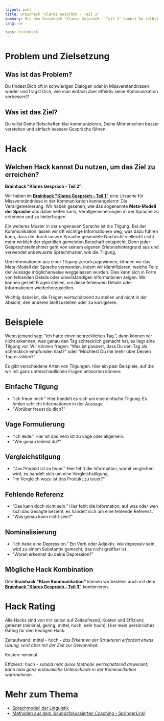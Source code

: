 ```yaml
---
layout: post
title: Brainhack "Klares Gespräch - Teil 2"
summary: Mit dem Brainhack "Klares Gespräch - Teil 2" kannst Du selbst klarer kommunizieren und Deine Mitmenschen besser verstehen, indem Du das Muster der Tilgung erkennst und hinterfragst.
lang: de

tags: brainhack
---
```


# Problem und Zielsetzung

## Was ist das Problem?

Du findest Dich oft in schwierigen Dialogen oder in Missverständnissen wieder und fragst Dich, wie man einfach aber effektiv seine Kommunikation verbessert?

## Was ist das Ziel?

Du willst Deine Botschaften klar kommunizieren, Deine Mitmenschen besser verstehen und einfach bessere Gespräche führen.

# Hack

## Welchen Hack kannst Du nutzen, um das Ziel zu erreichen?

**Brainhack "Klares Gespräch - Teil 2"**:

Wir haben im [**Brainhack "Klares Gespräch - Teil 1"**](2024-01-20-klares-gespräch-teil-1.md) eine Ursache für Missverständnisse in der Kommunikation kennengelernt: Die Verallgemeinerung. 
Wir haben gesehen, wie das sogenannte **Meta-Modell der Sprache** uns dabei helfen kann, Verallgemeinerungen in der Sprache zu erkennen und zu hinterfragen. 

Ein weiteres Muster in der ungenauen Sprache ist die Tilgung. 
Bei der Kommunikation lassen wir oft wichtige Informationen weg, was dazu führen kann, dass die durch unsere Sprache gesendete Nachricht vielleicht nicht mehr wirklich der eigentlich gemeinten Botschaft entspricht.
Denn jeder Gesprächsteilnehmer geht von seinem eigenen Erlebnishintergrund aus und verwendet unbewusste Sprachmuster, wie die Tilgung.

Um Informationen aus einer Tilgung zurückzugewinnen, können wir das Meta-Modell der Sprache verwenden, indem wir identifizieren, welche Teile der Aussage möglicherweise weggelassen wurden. Dies kann sich in Form von fehlenden Details oder unvollständigen Informationen zeigen. Wir können gezielt Fragen stellen, um diese fehlenden Details oder Informationen wiederherzustellen.

Wichtig dabei ist, die Fragen wertschätzend zu stellen und nicht in der Absicht, den anderen bloßzustellen oder zu korrigieren. 

# Beispiele

Wenn jemand sagt “Ich hatte einen schrecklichen Tag.”, dann können wir nicht erkennen, was genau den Tag schrecklich gemacht hat, es liegt eine Tilgung vor. 
Wir können fragen: “Was ist passiert, dass Du den Tag als schrecklich empfunden hast?” oder “Möchtest Du mir mehr über Deinen Tag erzählen?”

Es gibt verschiedene Arten von Tilgungen. Hier ein paar Beispiele, auf die wir mit ganz unterschiedlichen Fragen antworten können:

## Einfache Tilgung
- “Ich freue mich.” Hier handelt es sich um eine einfache Tilgung: Es fehlen schlicht Informationen in der Aussage.
- "Worüber freust du dich?"

## Vage Formulierung
- “Ich leide.” Hier ist das Verb ist zu vage oder allgemein.
- "Wie genau leidest du?"

## Vergleichstilgung
- “Das Produkt ist zu teuer.” Hier fehlt die Information, womit verglichen wird, es handelt sich um eine Vergleichstilgung.
- "Im Vergleich wozu ist das Produkt zu teuer?"

## Fehlende Referenz
- “Das kann doch nicht sein.” Hier fehlt die Information, auf was oder wen sich das Gesagte bezieht, es handelt sich um eine fehlende Referenz.
- "Was genau kann nicht sein?"

## Nominalisierung
- “Ich habe eine Depression.” Ein Verb oder Adjektiv, wie depressiv sein, wird zu einem Substantiv gemacht, das nicht greifbar ist.
- "Woran erkennst du deine Depression?"


## Mögliche Hack Kombination

Den **Brainhack "Klare Kommunikation"** können wir bestens auch mit dem [**Brainhack "Klares Gespräch - Teil 3"**](2024-01-23-klares-gespräch-teil-3.md) kombinieren.

# Hack Rating

Alle Hacks sind von mir selbst auf Zeitaufwand, Kosten und Effizienz getestet (minimal, gering, mittel, hoch, sehr hoch). Hier mein persönliches Rating für den heutigen Hack:

Zeitaufwand: mittel - hoch - _das Erkennen der Strukturen erfordert etwas Übung, wird aber mit der Zeit zur Gewohnheit._

Kosten: minimal

Effizienz: hoch - _sobald man diese Methode wertschätzend anwendet, kann man ganz erstaunliche Unterschiede in der Kommunikation wahrnehmen._

# Mehr zum Thema

- [Sprachmodell der Linguistik](https://www.spektrum.de/lexikon/psychologie/sprachmodell-der-linguistik/14693)
- [Methoden aus dem lösungsfokussierten Coaching - SpringerLink](https://link.springer.com/chapter/10.1007/978-3-658-13405-1_5))
